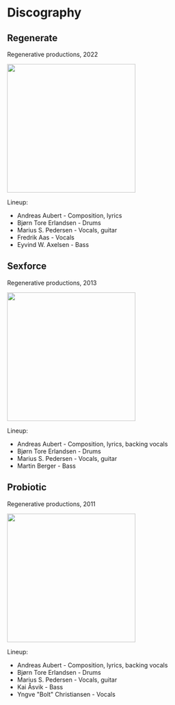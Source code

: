 # Discography

## Regenerate

Regenerative productions, 2022

<a href="releases/regenerate-small.jpg" target="_blank">
    <img src="releases/regenerate-small.jpg" width="300" />
</a>

Lineup:
* Andreas Aubert - Composition, lyrics
* Bjørn Tore Erlandsen - Drums
* Marius S. Pedersen - Vocals, guitar
* Fredrik Aas - Vocals
* Eyvind W. Axelsen - Bass

## Sexforce

Regenerative productions, 2013

<a href="releases/sexforce.jpg" target="_blank">
    <img src="releases/sexforce.jpg" width="300" />
</a>

Lineup:
* Andreas Aubert - Composition, lyrics, backing vocals
* Bjørn Tore Erlandsen - Drums
* Marius S. Pedersen - Vocals, guitar
* Martin Berger - Bass

## Probiotic

Regenerative productions, 2011

<a href="releases/probiotic.jpg" target="_blank">
    <img src="releases/probiotic.jpg" width="300" />
</a>

Lineup:
* Andreas Aubert - Composition, lyrics, backing vocals
* Bjørn Tore Erlandsen - Drums
* Marius S. Pedersen - Vocals, guitar
* Kai Åsvik - Bass
* Yngve "Bolt" Christiansen - Vocals